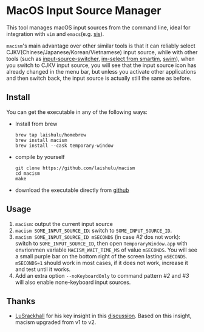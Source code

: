 # MacOS Input Source Manager

This tool manages macOS input sources from the command line, ideal for
integration with `vim` and `emacs`(e.g. 
[sis](https://github.com/laishulu/emacs-smart-input-source)). 

`macism`'s main advantage over other similar tools is that it can reliably 
select CJKV(Chinese/Japanese/Korean/Vietnamese) input source, while with other 
tools (such as
[input-source-switcher](https://github.com/vovkasm/input-source-switcher),
[im-select from smartim](https://github.com/ybian/smartim),
[swim](https://github.com/mitsuse/swim)), when you switch to CJKV input source,
you will see that the input source icon has already changed in the menu bar, but
unless you activate other applications and then switch back, the input source is
actually still the same as before.

## Install

You can get the executable in any of the following ways:

- Install from brew
    ```
    brew tap laishulu/homebrew
    brew install macism
    brew install --cask temporary-window
    ```

- compile by yourself
    ```
    git clone https://github.com/laishulu/macism
    cd macism
    make
    ```
- download the executable directly from 
    [github](https://github.com/laishulu/macism/releases)
    
## Usage
1. `macism`: output the current input source
2. `macism SOME_INPUT_SOURCE_ID`: switch to `SOME_INPUT_SOURCE_ID`.
3. `macism SOME_INPUT_SOURCE_ID mSECONDS` (in case *#2* dos not work): switch to
   `SOME_INPUT_SOURCE_ID`, then open `TemporaryWindow.app` with envrionmen
   variable `MACISM_WAIT_TIME_MS` of value `mSECONDS`. You will see a small
   purple bar on the bottom right of the screen lasting `mSECONDS`. `mSECONDS=1`
   should work in most cases, if it does not work, increase it and test until it
   works. 
4. Add an extra option `--noKeyboardOnly` to command pattern *#2* and *#3* will 
  also enable none-keyboard input sources.

## Thanks
- [LuSrackhall](https://github.com/LuSrackhall) for his key insight in this
  [discussion](
    https://github.com/rime/squirrel/issues/866#issuecomment-2800561092
  ). Based on this insight, macism upgraded from v1 to v2.

